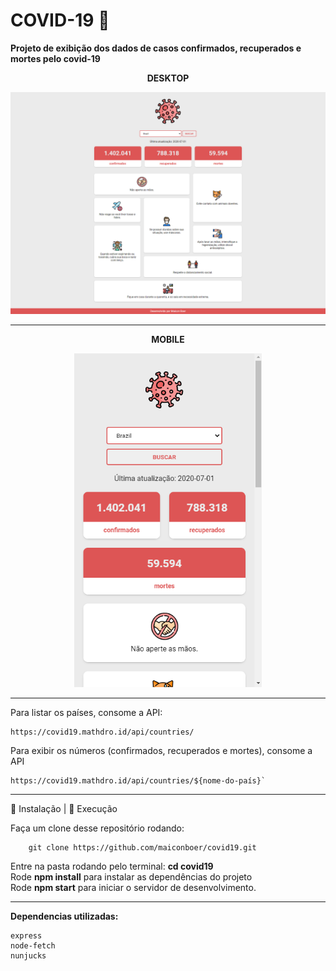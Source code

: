 # COVID-19 💉
**Projeto de exibição dos dados de casos confirmados, recuperados e mortes pelo covid-19**    

<p align="center"><strong>DESKTOP</strong></p>
<p align="center">
<img src=".github/desktop.png" width="800"/>


------------------------------------------

<p align="center"><strong>MOBILE</strong></p>
<p align="center">
<img src=".github/mobile.png" width="300"/>
</p>

------------------------------------------

Para listar os países, consome a API:

    https://covid19.mathdro.id/api/countries/
    
Para exibir os números (confirmados, recuperados e mortes), consome a API 

    https://covid19.mathdro.id/api/countries/${nome-do-país}`
    
    
------------------------------------------

:construction_worker: Instalação | :rocket: Execução  

Faça um clone desse repositório rodando:  

        git clone https://github.com/maiconboer/covid19.git 

Entre na pasta rodando pelo terminal: **cd covid19**    
Rode **npm install** para instalar as dependências do projeto  
Rode **npm start** para iniciar o servidor de desenvolvimento.  

------------------------------------------
**Dependencias utilizadas:**     

    express  
    node-fetch  
    nunjucks  


